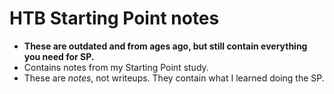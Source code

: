 # HTB Starting Point notes
* **These are outdated and from ages ago, but still contain everything you need for SP.**
* Contains notes from my Starting Point study.
* These are _notes_, not writeups. They contain what I learned doing the SP.
